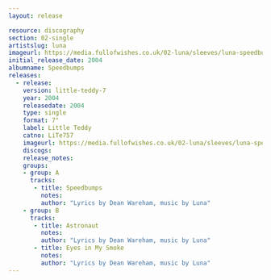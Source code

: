 ```yaml
---
layout: release

resource: discography
section: 02-single
artistslug: luna
imageurl: https://media.fullofwishes.co.uk/02-luna/sleeves/luna-speedbumps.jpg
initial_release_date: 2004
albumname: Speedbumps
releases:
  - release:
    version: little-teddy-7
    year: 2004
    releasedate: 2004
    type: single
    format: 7"
    label: Little Teddy
    catno: LiTe757
    imageurl: https://media.fullofwishes.co.uk/02-luna/sleeves/luna-speedbumps.jpg
    discogs:
    release_notes:
    groups:
    - group: A
      tracks:
       - title: Speedbumps
         notes:
         author: "Lyrics by Dean Wareham, music by Luna"
    - group: B
      tracks:
       - title: Astronaut
         notes:
         author: "Lyrics by Dean Wareham, music by Luna"
       - title: Eyes in My Smoke
         notes:
         author: "Lyrics by Dean Wareham, music by Luna"
---
```

